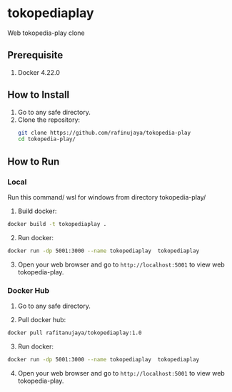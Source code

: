 # tokopediaplay

Web tokopedia-play clone

## Prerequisite

1. Docker 4.22.0

## How to Install

1. Go to any safe directory.
2. Clone the repository:
   ```sh
   git clone https://github.com/rafinujaya/tokopedia-play
   cd tokopedia-play/
   ```

## How to Run

### Local

Run this command/ wsl for windows from directory tokopedia-play/

1. Build docker:

```sh
docker build -t tokopediaplay .
```

2. Run docker:

```sh
docker run -dp 5001:3000 --name tokopediaplay  tokopediaplay
```

3. Open your web browser and go to `http://localhost:5001` to view web tokopedia-play.

### Docker Hub

1. Go to any safe directory.

2. Pull docker hub:

```sh
docker pull rafitanujaya/tokopediaplay:1.0
```

3. Run docker:

```sh
docker run -dp 5001:3000 --name tokopediaplay  tokopediaplay
```

4. Open your web browser and go to `http://localhost:5001` to view web tokopedia-play.
